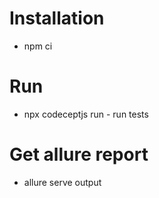 # Installation
* npm ci 

# Run
* npx codeceptjs run - run tests

# Get allure report
* allure serve output
